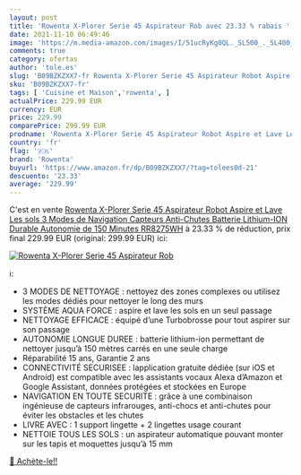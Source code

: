 ```yaml
---
layout: post
title: 'Rowenta X-Plorer Serie 45 Aspirateur Rob avec 23.33 % rabais '
date: 2021-11-10 06:49:46
image: 'https://m.media-amazon.com/images/I/51ucRyKg0QL._SL500_._SL400_.jpg'
comments: true
category: ofertas
author: 'tole.es'
slug: 'B09BZKZXX7-fr Rowenta X-Plorer Serie 45 Aspirateur Robot Aspire et Lave...'
sku: 'B09BZKZXX7-fr'
tags: [ 'Cuisine et Maison','rowenta', ]
actualPrice: 229.99 EUR
currency: EUR
price: 229.99
comparePrice: 299.99 EUR
prodname: 'Rowenta X-Plorer Serie 45 Aspirateur Robot Aspire et Lave Les sols 3 Modes de Navigation Capteurs Anti-Chutes Batterie Lithium-ION Durable Autonomie de 150 Minutes RR8275WH'
country: 'fr'
flag: '🇫🇷'
brand: 'Rowenta'
buyurl: 'https://www.amazon.fr/dp/B09BZKZXX7/?tag=tolees0d-21'
descuento: '23.33'
average: '229.99'
---
```


C'est en vente [Rowenta X-Plorer Serie 45 Aspirateur Robot Aspire et Lave Les sols 3 Modes de Navigation Capteurs Anti-Chutes Batterie Lithium-ION Durable Autonomie de 150 Minutes RR8275WH](https://www.amazon.fr/dp/B09BZKZXX7/?tag=tolees0d-21)  à  23.33 % de réduction, prix final  229.99 EUR (original: 299.99 EUR) ici:

[![Rowenta X-Plorer Serie 45 Aspirateur Rob](https://m.media-amazon.com/images/I/51ucRyKg0QL._SL500_._SL400_.jpg)](https://www.amazon.fr/dp/B09BZKZXX7/?tag=tolees0d-21)

ℹ️:

- 3 MODES DE NETTOYAGE : nettoyez des zones complexes ou utilisez les modes dédiés pour nettoyer le long des murs 
- SYSTÈME AQUA FORCE : aspire et lave les sols en un seul passage
- NETTOYAGE EFFICACE : équipé d’une Turbobrosse pour tout aspirer sur son passage
- AUTONOMIE LONGUE DUREE : batterie lithium-ion permettant de nettoyer jusqu’à 150 mètres carrés en une seule charge
- Réparabilité 15 ans, Garantie 2 ans
- CONNECTIVITÉ SECURISEE : lapplication gratuite dédiée (sur iOS et Android) est compatible avec les assistants vocaux Alexa d’Amazon et Google Assistant, données protégées et stockées en Europe
- NAVIGATION EN TOUTE SECURITE : grâce à une combinaison ingénieuse de capteurs infrarouges, anti-chocs et anti-chutes pour éviter les obstacles et les chutes  
- LIVRE AVEC : 1 support lingette + 2 lingettes usage courant
- NETTOIE TOUS LES SOLS : un aspirateur automatique pouvant monter sur les tapis et moquettes jusqu’à 15 mm

[🛒 Achète-le!!](https://www.amazon.fr/dp/B09BZKZXX7/?tag=tolees0d-21)
